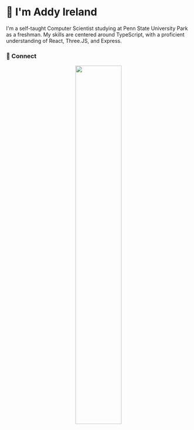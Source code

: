 # 👋 I'm Addy Ireland 

I'm a self-taught Computer Scientist studying at Penn State University Park as a freshman. My skills are centered around TypeScript, with a proficient understanding of React, Three.JS, and Express.

### 🤝 Connect

<p align="center">
<a href="www.linkedin.com/in/addisonireland"><img src='https://img.shields.io/badge/Addy_Ireland-100000?style=for-the-badge&logo=Linkedin&logoColor=white&labelColor=0072B1&color=0072B1&'
width="50%" >
</a>
</p>

<!--
**addyire/addyire** is a ✨ _special_ ✨ repository because its `README.md` (this file) appears on your GitHub profile.

Here are some ideas to get you started:

- 🔭 I’m currently working on ...
- 🌱 I’m currently learning ...
- 👯 I’m looking to collaborate on ...
- 🤔 I’m looking for help with ...
- 💬 Ask me about ...
- 📫 How to reach me: ...
- 😄 Pronouns: ...
- ⚡ Fun fact: ...

-->
